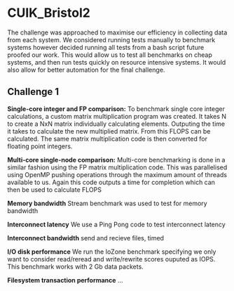 # CUIK_Bristol2

The challenge was approached to maximise our efficiency in collecting data from each system. We considered running tests manually to benchmark systems however decided running all tests from a bash script future proofed our work. This would allow us to test all benchmarks on cheap systems, and then run tests quickly on resource intensive systems. It would also allow for better automation for the final challenge.

## Challenge 1

**Single-core integer and FP comparison:** 
To benchmark single core integer calculations, a custom matrix multiplication program was created. It takes N to create a NxN matrix individually calculating elements. Outputing the time it takes to calculate the new multiplied matrix. From this FLOPS can be calculated. The same matrix multiplication code is then converted for floating point integers.

**Multi-core single-node comparison:** Multi-core benchmarking is done in a similar fashion using the FP matrix multiplication code. This was parallelised using OpenMP pushing operations through the maximum amount of threads available to us. Again this code outputs a time for completion which can then be used to calculate FLOPS

**Memory bandwidth** Stream benchmark was used to test for memory bandwidth

**Interconnect latency** We use a Ping Pong code to test interconnect latency

**Interconnect bandwidth** send and recieve files, timed

**I/O disk performance** We run the IoZone benchmark specifying we only want to consider read/reread and write/rewrite scores ouputed as IOPS. This benchmark works with 2 Gb data packets.

**Filesystem transaction performance** ...
